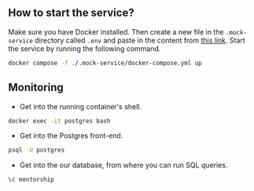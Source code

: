 ## How to start the service?
Make sure you have Docker installed. Then create a new file in the `.mock-service` directory called `.env` and paste in the content from [this link](https://github.com/shecodesvietnam/be-mentorship-v2/blob/release/.env). Start the service by running the following command.

```bash
docker compose -f ./.mock-service/docker-compose.yml up
```

## Monitoring
* Get into the running container's shell.

```bash
docker exec -it postgres bash
```

* Get into the Postgres front-end.

```bash
psql -U postgres
```

* Get into the our database, from where you can run SQL queries.

```bash
\c mentorship
```
